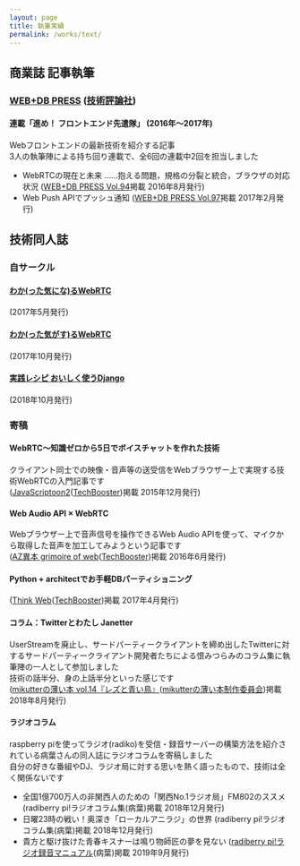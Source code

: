 ```yaml
---
layout: page
title: 執筆実績
permalink: /works/text/
---
```


## 商業誌 記事執筆

### [WEB+DB PRESS](https://gihyo.jp/magazine/wdpress) ([技術評論社](https://gihyo.jp/book))
#### 連載「進め！ フロントエンド先遣隊」 (2016年〜2017年)

Webフロントエンドの最新技術を紹介する記事  
3人の執筆陣による持ち回り連載で、全6回の連載中2回を担当しました

* WebRTCの現在と未来 ……抱える問題，規格の分裂と統合，ブラウザの対応状況 ([WEB+DB PRESS Vol.94](https://gihyo.jp/magazine/wdpress/archive/2016/vol94)掲載 2016年8月発行)
* Web Push APIでプッシュ通知 ([WEB+DB PRESS Vol.97](https://gihyo.jp/magazine/wdpress/archive/2017/vol97)掲載 2017年2月発行)

## 技術同人誌

### 自サークル

#### [わか(った気にな)るWebRTC](https://mzsm.booth.pm/items/517516)

(2017年5月発行)

#### [わか(った気がす)るWebRTC](https://mzsm.booth.pm/items/628127)

(2017年10月発行)

#### [実践レシピ おいしく使うDjango](https://mzsm.booth.pm/items/1043445)

(2018年10月発行)

### 寄稿

#### WebRTC～知識ゼロから5日でボイスチャットを作れた技術
クライアント同士での映像・音声等の送受信をWebブラウザー上で実現する技術WebRTCの入門記事です  
([JavaScriptoon2](https://techbooster.booth.pm/items/178227)([TechBooster](https://techbooster.org/))掲載 2015年12月発行)

#### Web Audio API × WebRTC 
Webブラウザー上で音声信号を操作できるWeb Audio APIを使って、マイクから取得した音声を加工してみようという記事です  
([AZ異本 grimoire of web](https://techbooster.booth.pm/items/275301)([TechBooster](https://techbooster.org/))掲載 2016年6月発行)

#### Python + architectでお手軽DBパーティショニング
([Think Web](https://techbooster.booth.pm/items/488347)([TechBooster](https://techbooster.org/))掲載 2017年4月発行)

#### コラム：Twitterとわたし Janetter
UserStreamを廃止し、サードパーティークライアントを締め出したTwitterに対するサードパーティークライアント開発者たちによる恨みつらみのコラム集に執筆陣の一人として参加しました  
技術の話半分、身の上話半分といった感じです  
([mikutterの薄い本 vol.14『レズと青い鳥』](https://mikutter-book.booth.pm/items/967435)([mikutterの薄い本制作委員会](https://kohinata.sumomo.ne.jp/mikutter.html))掲載 2018年8月発行)

#### ラジオコラム
raspberry piを使ってラジオ(radiko)を受信・録音サーバーの構築方法を紹介されている病葉さんの同人誌にラジオコラムを寄稿しました  
自分の好きな番組やDJ、ラジオ局に対する思いを熱く語ったもので、技術は全く関係ないです

* 全国1億700万人の非関西人のための「関西No.1ラジオ局」FM802のススメ (radiberry pi!ラジオコラム集(病葉)掲載 2018年12月発行)
* 日曜23時の戦い！奥深き「ローカルアニラジ」の世界 (radiberry pi!ラジオコラム集(病葉)掲載 2018年12月発行)
* 貴方と駆け抜けた青春キスナーは鳴り物師匠の夢を見ない ([radiberry pi!ラジオ録音マニュアル](https://techbookfest.org/product/5350359631396864)(病葉)掲載 2019年9月発行)
